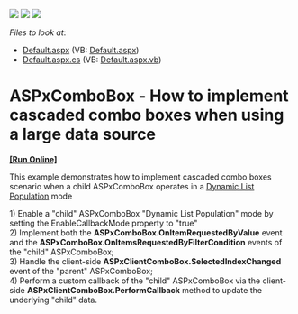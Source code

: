 <!-- default badges list -->
![](https://img.shields.io/endpoint?url=https://codecentral.devexpress.com/api/v1/VersionRange/128530694/13.1.5%2B)
[![](https://img.shields.io/badge/Open_in_DevExpress_Support_Center-FF7200?style=flat-square&logo=DevExpress&logoColor=white)](https://supportcenter.devexpress.com/ticket/details/E3942)
[![](https://img.shields.io/badge/📖_How_to_use_DevExpress_Examples-e9f6fc?style=flat-square)](https://docs.devexpress.com/GeneralInformation/403183)
<!-- default badges end -->
<!-- default file list -->
*Files to look at*:

* [Default.aspx](./CS/WebSite/Default.aspx) (VB: [Default.aspx](./VB/WebSite/Default.aspx))
* [Default.aspx.cs](./CS/WebSite/Default.aspx.cs) (VB: [Default.aspx.vb](./VB/WebSite/Default.aspx.vb))
<!-- default file list end -->
# ASPxComboBox - How to implement cascaded combo boxes when using a large data source
<!-- run online -->
**[[Run Online]](https://codecentral.devexpress.com/e3942/)**
<!-- run online end -->


<p>This example demonstrates how to implement cascaded combo boxes scenario when a child ASPxComboBox operates in a <a href="http://documentation.devexpress.com/#AspNet/CustomDocument8196"><u>Dynamic List Population</u></a> mode</p><p>1) Enable a "child" ASPxComboBox "Dynamic List Population" mode by setting the EnableCallbackMode property to "true"<br />
2) Implement both the <strong>ASPxComboBox.OnItemRequestedByValue</strong> event and the <strong>ASPxComboBox.OnItemsRequestedByFilterCondition</strong> events of the "child" ASPxComboBox;<br />
3) Handle the client-side <strong>ASPxClientComboBox.SelectedIndexChanged</strong> event of the "parent" ASPxComboBox;<br />
4) Perform a custom callback of the "child" ASPxComboBox via the client-side <strong>ASPxClientComboBox.PerformCallback</strong> method to update the underlying "child" data.</p>

<br/>


